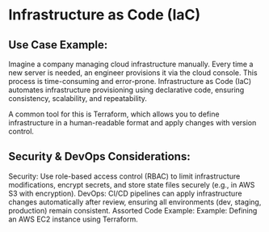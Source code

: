 # Infrastructure as Code (IaC)

## Use Case Example:
Imagine a company managing cloud infrastructure manually. Every time a new server is needed, an engineer provisions it via the cloud console. This process is time-consuming and error-prone. Infrastructure as Code (IaC) automates infrastructure provisioning using declarative code, ensuring consistency, scalability, and repeatability.

A common tool for this is Terraform, which allows you to define infrastructure in a human-readable format and apply changes with version control.

## Security & DevOps Considerations:
Security: Use role-based access control (RBAC) to limit infrastructure modifications, encrypt secrets, and store state files securely (e.g., in AWS S3 with encryption).
DevOps: CI/CD pipelines can apply infrastructure changes automatically after review, ensuring all environments (dev, staging, production) remain consistent.
Assorted Code Example:
Example: Defining an AWS EC2 instance using Terraform.
